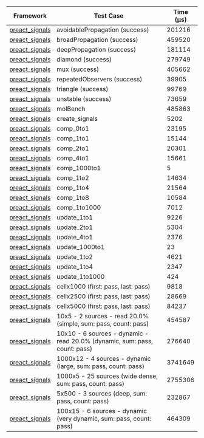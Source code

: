 | Framework | Test Case | Time (μs) |
| --- | --- | --- |
| [preact_signals](https://pub.dev/packages/preact_signals) | avoidablePropagation (success) | 201216 |
| [preact_signals](https://pub.dev/packages/preact_signals) | broadPropagation (success) | 459520 |
| [preact_signals](https://pub.dev/packages/preact_signals) | deepPropagation (success) | 181114 |
| [preact_signals](https://pub.dev/packages/preact_signals) | diamond (success) | 279749 |
| [preact_signals](https://pub.dev/packages/preact_signals) | mux (success) | 405662 |
| [preact_signals](https://pub.dev/packages/preact_signals) | repeatedObservers (success) | 39905 |
| [preact_signals](https://pub.dev/packages/preact_signals) | triangle (success) | 99769 |
| [preact_signals](https://pub.dev/packages/preact_signals) | unstable (success) | 73659 |
| [preact_signals](https://pub.dev/packages/preact_signals) | molBench | 485863 |
| [preact_signals](https://pub.dev/packages/preact_signals) | create_signals | 5202 |
| [preact_signals](https://pub.dev/packages/preact_signals) | comp_0to1 | 23195 |
| [preact_signals](https://pub.dev/packages/preact_signals) | comp_1to1 | 15144 |
| [preact_signals](https://pub.dev/packages/preact_signals) | comp_2to1 | 20301 |
| [preact_signals](https://pub.dev/packages/preact_signals) | comp_4to1 | 15661 |
| [preact_signals](https://pub.dev/packages/preact_signals) | comp_1000to1 | 5 |
| [preact_signals](https://pub.dev/packages/preact_signals) | comp_1to2 | 14634 |
| [preact_signals](https://pub.dev/packages/preact_signals) | comp_1to4 | 21564 |
| [preact_signals](https://pub.dev/packages/preact_signals) | comp_1to8 | 10584 |
| [preact_signals](https://pub.dev/packages/preact_signals) | comp_1to1000 | 7012 |
| [preact_signals](https://pub.dev/packages/preact_signals) | update_1to1 | 9226 |
| [preact_signals](https://pub.dev/packages/preact_signals) | update_2to1 | 5304 |
| [preact_signals](https://pub.dev/packages/preact_signals) | update_4to1 | 2376 |
| [preact_signals](https://pub.dev/packages/preact_signals) | update_1000to1 | 23 |
| [preact_signals](https://pub.dev/packages/preact_signals) | update_1to2 | 4621 |
| [preact_signals](https://pub.dev/packages/preact_signals) | update_1to4 | 2347 |
| [preact_signals](https://pub.dev/packages/preact_signals) | update_1to1000 | 424 |
| [preact_signals](https://pub.dev/packages/preact_signals) | cellx1000 (first: pass, last: pass) | 9818 |
| [preact_signals](https://pub.dev/packages/preact_signals) | cellx2500 (first: pass, last: pass) | 28669 |
| [preact_signals](https://pub.dev/packages/preact_signals) | cellx5000 (first: pass, last: pass) | 84237 |
| [preact_signals](https://pub.dev/packages/preact_signals) | 10x5 - 2 sources - read 20.0% (simple, sum: pass, count: pass) | 454587 |
| [preact_signals](https://pub.dev/packages/preact_signals) | 10x10 - 6 sources - dynamic - read 20.0% (dynamic, sum: pass, count: pass) | 276640 |
| [preact_signals](https://pub.dev/packages/preact_signals) | 1000x12 - 4 sources - dynamic (large, sum: pass, count: pass) | 3741649 |
| [preact_signals](https://pub.dev/packages/preact_signals) | 1000x5 - 25 sources (wide dense, sum: pass, count: pass) | 2755306 |
| [preact_signals](https://pub.dev/packages/preact_signals) | 5x500 - 3 sources (deep, sum: pass, count: pass) | 232867 |
| [preact_signals](https://pub.dev/packages/preact_signals) | 100x15 - 6 sources - dynamic (very dynamic, sum: pass, count: pass) | 464309 |
